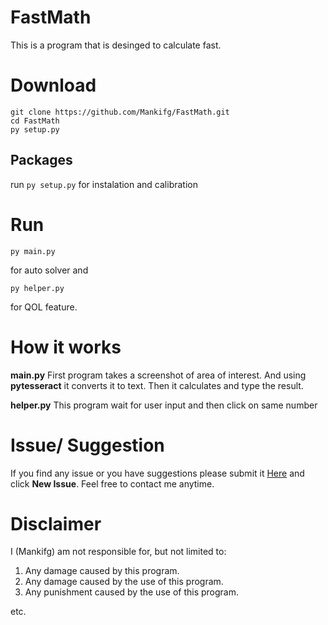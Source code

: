 # FastMath
This is a program that is desinged to calculate fast.

# Download

```
git clone https://github.com/Mankifg/FastMath.git
cd FastMath
py setup.py
```

## Packages

run `py setup.py` for instalation and calibration

# Run
```
py main.py
```
for auto solver
and
```
py helper.py
```
for QOL feature.

# How it works
 
__main.py__
First program takes a screenshot of area of interest. And using __pytesseract__ it converts it to text. Then it calculates and type the result.

__helper.py__
This program wait for user input and then click on same number

# Issue/ Suggestion
If you find any issue or you have suggestions please submit it [Here](https://github.com/Mankifg/FastMath/issues) and click __New Issue__.
Feel free to contact me anytime.


# Disclaimer

I (Mankifg) am not responsible for, but not limited to:
1. Any damage caused by this program.
2. Any damage caused by the use of this program.
3. Any punishment caused by the use of this program.

etc.
